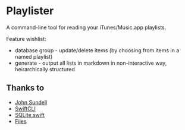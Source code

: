 # Playlister

A command-line tool for reading your iTunes/Music.app playlists.

Feature wishlist:
* database group - update/delete items (by choosing from items in a named playlist)
* generate - output all lists in markdown in non-interactive way, heirarchically structured

## Thanks to
* [John Sundell](https://www.swiftbysundell.com/articles/building-a-command-line-tool-using-the-swift-package-manager/)
* [SwiftCLI](https://github.com/jakeheis/SwiftCLI)
* [SQLite.swift](https://github.com/stephencelis/SQLite.swift)
* [Files](https://github.com/JohnSundell/Files)
